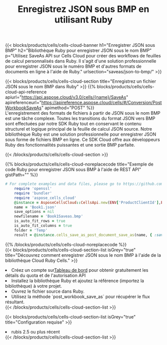 ﻿---
title:  Enregistrez JSON sous BMP en utilisant Ruby
description:  Utilisation du SDK Cloud Aspose.Cells pour Ruby pour enregistrer le fichier au format JSON au format BMP.
kwords: Excel, Save JSON as BMP, REST, Ruby
howto: How to save JSON as BMP using Aspose.Cells Cloud Ruby library.
---
{{< blocks/products/cells/cells-cloud-banner h1="Enregistrer JSON sous BMP" h2="Bibliothèque Ruby pour enregistrer JSON sous le nom BMP" p="Utilisez SaveAs API sur Cells Cloud pour créer des workflows de feuilles de calcul personnalisés dans Ruby. Il s\'agit d\'une solution professionnelle pour enregistrer JSON sous le numéro BMP et d\'autres formats de documents en ligne à l\'aide de Ruby." urlsection="saveas/json-to-bmp/" >}}

{{< blocks/products/cells/cells-cloud-section title="Enregistrez un fichier JSON sous le nom BMP dans Ruby" >}}
{{% blocks/products/cells/cells-cloud-api-reference apiurl="https://api.aspose.cloud/v3.0/cells/{name}/SaveAs" apireferenceurl="https://apireference.aspose.cloud/cells/#/Conversion/PostWorkbookSaveAs" apimethod="POST" %}}
<br/>
L'enregistrement des formats de fichiers à partir de JSON sous le nom BMP est une tâche complexe. Toutes les transitions du format JSON vers BMP sont effectuées par notre SDK Ruby tout en conservant le contenu structurel et logique principal de la feuille de calcul JSON source. Notre bibliothèque Ruby est une solution professionnelle pour enregistrer JSON sous forme de fichiers BMP en ligne. Ce SDK Cloud offre aux développeurs Ruby des fonctionnalités puissantes et une sortie BMP parfaite.

{{< /blocks/products/cells/cells-cloud-section >}}

{{% blocks/products/cells/cells-cloud-noreplacecode title="Exemple de code Ruby pour enregistrer JSON sous BMP à l\'aide de REST API" gistPath="" %}}
  
```ruby
# For complete examples and data files, please go to https://github.com/aspose-cells-cloud/aspose-cells-cloud-ruby/
    require 'openssl'
    require 'bundler'
    require 'aspose_cells_cloud'
    @instance = AsposeCellsCloud::CellsApi.new(ENV['ProductClientId'],ENV['ProductClientSecret'])
    name = 'Book1.json'
    save_options = nil
    newfilename = 'Book1Saveas.bmp'
    is_auto_fit_rows = true
    is_auto_fit_columns = true
    folder = 'Temp'
    result = @instance.cells_save_as_post_document_save_as(name, { :save_options=>save_options, :newfilename=>(folder+"/"+newfilename), :is_auto_fit_rows=>is_auto_fit_rows, :is_auto_fit_columns=>is_auto_fit_columns, :folder=>folder})
```
  
{{% /blocks/products/cells/cells-cloud-noreplacecode %}}
<br/>
{{< blocks/products/cells/cells-cloud-section-list isGrey="true" title="Découvrez comment enregistrer JSON sous le nom BMP à l\'aide de la bibliothèque Cloud Ruby Cells." >}}
<li> Créez un compte sur<a href="https://dashboard.aspose.cloud/">Tableau de bord</a> pour obtenir gratuitement les détails du quota et de l'autorisation API</li>
<li>Installez la bibliothèque Ruby et ajoutez la référence (importez la bibliothèque) à votre projet.</li>
<li>Ouvrez le fichier source dans Ruby.</li>
<li>Utilisez la méthode `post_workbook_save_as` pour récupérer le flux résultant.</li>
{{< /blocks/products/cells/cells-cloud-section-list >}}

{{< blocks/products/cells/cells-cloud-section-list isGrey="true" title="Configuration requise" >}}
<li>rubis 2.5 ou plus récent</li>
{{< /blocks/products/cells/cells-cloud-section-list >}}
